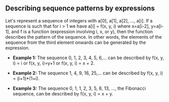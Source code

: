 ## Describing sequence patterns by expressions
Let's represent a sequence of integers with a[0], a[1], a[2], ..., a[i]. If a sequence is such that for i > 1 we have a[i] = f(x, y, i) where x=a[i-2], y=a[i-1], and f is a function (expression involving i, x, or y), then the function describes the pattern of the sequence. In other words, the elements of the sequence from the third element onwards can be generated by the expression.

- **Example 1:** The sequence 0, 1, 2, 3, 4, 5, 6,... can be described by f(x, y, i) = i or f(x, y, i)=y+1 or f(x, y, i) = x + 2.

- **Example 2:** The sequence 1, 4, 9, 16, 25,... can be described by f(x, y, i) = (i+1)*(1+i).

- **Example 3:** The sequence 0, 1, 1, 2, 3, 5, 8, 13, ..., the Fibonacci sequence, can be described by f(x, y, i) = x + y.